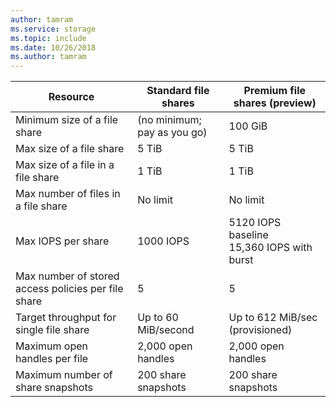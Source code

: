 ```yaml
---
author: tamram
ms.service: storage
ms.topic: include
ms.date: 10/26/2018
ms.author: tamram
---
```

| Resource | Standard file shares | Premium file shares (preview) |
|----------|---------------|------------------------------------------|
| Minimum size of a file share | (no minimum; pay as you go) | 100 GiB |
| Max size of a file share | 5 TiB | 5 TiB |
| Max size of a file in a file share | 1 TiB | 1 TiB |
| Max number of files in a file share | No limit | No limit |
| Max IOPS per share | 1000 IOPS | 5120 IOPS baseline<br />15,360 IOPS with burst |
| Max number of stored access policies per file share | 5 | 5 |
| Target throughput for single file share | Up to 60 MiB/second | Up to 612 MiB/sec (provisioned) |
| Maximum open handles per file | 2,000 open handles | 2,000 open handles |
| Maximum number of share snapshots | 200 share snapshots | 200 share snapshots |
